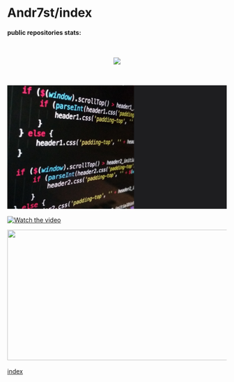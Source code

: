 <!-- Andrés Segura -->
# Andr7st/index

#### public repositories stats:
<br/>
<p align="center">
 <img src="https://github-readme-stats.vercel.app/api?username=Andr7st&include_all_commits=true&count_private=true&border_color=F6AAFD&bg_color=1A0627&title_color=DBB0F7&show_icons=true&icon_color=9320A9&text_color=b89dba&hide_rank=false" />
</p>
<br/>

<!--

#### personal hotlink icons:
| icon | name | code |
| --- | --- | --- |
| ![icon](./readme-resources/illustrative-icons/ico-070-64px.png?raw=true ) | linux     | 070 |
| ![icon](./readme-resources/illustrative-icons/ico-090-64px.png?raw=true ) | git     | 090 |
-->

![icon](./readme-resources/social/banner_452.png?raw=true )


[![Watch the video](https://img.youtube.com/vi/RrlDv-ts2f0/hqdefault.jpg)](https://www.youtube.com/embed/RrlDv-ts2f0)

[<img src="https://img.youtube.com/vi/RrlDv-ts2f0/hqdefault.jpg" width="600" height="300"
/>](https://www.youtube.com/embed/RrlDv-ts2f0)



<!-- 
hotlink: https://raw.githubusercontent.com/Andr7st/index/main/readme-resources/illustrative-icons/ico-{code}-64px.png
-->

<!-- Andr7st/index -->
[index](https://github.com/Andr7st/index/)
